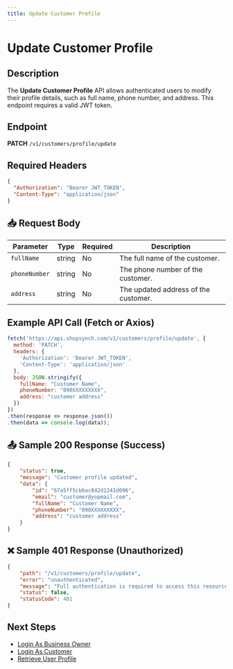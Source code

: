 ```yaml
---
title: Update Customer Profile
---
```


# Update Customer Profile

##  Description
The **Update Customer Profile** API allows authenticated users to modify their profile details, such as full name, phone number, and address. This endpoint requires a valid JWT token.

##  Endpoint
**PATCH** `/v1/customers/profile/update`

##  Required Headers
```json
{
  "Authorization": "Bearer JWT_TOKEN",
  "Content-Type": "application/json"
}
```

## 📥 Request Body
| Parameter      | Type   | Required | Description |
|---------------|--------|----------|-------------|
| `fullName`    | string | No       | The full name of the customer. |
| `phoneNumber` | string | No       | The phone number of the customer. |
| `address`     | string | No       | The updated address of the customer. |

##  Example API Call (Fetch or Axios)
```javascript
fetch('https://api.shopsynch.com/v1/customers/profile/update', {
  method: 'PATCH',
  headers: {
    'Authorization': 'Bearer JWT_TOKEN',
    'Content-Type': 'application/json'
  },
  body: JSON.stringify({
    fullName: "Customer Name",
    phoneNumber: "090XXXXXXXXX",
    address: "customer address"
  })
})
.then(response => response.json())
.then(data => console.log(data));
```

## 📤 Sample 200 Response (Success)
```json
{
    "status": true,
    "message": "Customer profile updated",
    "data": {
        "id": "67a5ff5cb6ac842d1241d096",
        "email": "customer@yopmail.com",
        "fullName": "Customer Name",
        "phoneNumber": "090XXXXXXXXX",
        "address": "customer address"
    }
}
```

## ❌ Sample 401 Response (Unauthorized)
```json
{
    "path": "/v1/customers/profile/update",
    "error": "unauthenticated",
    "message": "Full authentication is required to access this resource",
    "status": false,
    "statusCode": 401
}
```

##  Next Steps
- [Login As Business Owner](../authentication/login-as-store-owner.md)
- [Login As Customer](../authentication/login-as-customer.md)
- [Retrieve User Profile](../authentication/user-profile.md)
